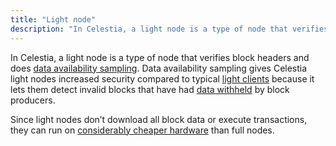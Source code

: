 ```yaml
---
title: "Light node"
description: "In Celestia, a light node is a type of node that verifies block headers and does data availability sampling."
---
```


In Celestia, a light node is a type of node that verifies block headers and does [data availability sampling](https://celestia.org/glossary/data-availability-sampling/). Data availability sampling gives Celestia light nodes increased security compared to typical [light clients](https://celestia.org/glossary/light-client/) because it lets them detect invalid blocks that have had [data withheld](https://celestia.org/glossary/data-withholding-attack/) by block producers.

Since light nodes don’t download all block data or execute transactions, they can run on [considerably cheaper hardware](https://docs.celestia.org/nodes/overview/) than full nodes.